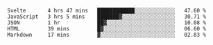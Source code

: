 <!--START_SECTION:waka-->
```text
Svelte       4 hrs 47 mins   ████████████░░░░░░░░░░░░░   47.60 % 
JavaScript   3 hrs 5 mins    ███████▓░░░░░░░░░░░░░░░░░   30.71 % 
JSON         1 hr            ██▓░░░░░░░░░░░░░░░░░░░░░░   10.08 % 
HTML         39 mins         █▓░░░░░░░░░░░░░░░░░░░░░░░   06.60 % 
Markdown     17 mins         ▓░░░░░░░░░░░░░░░░░░░░░░░░   02.83 % 
```
<!--END_SECTION:waka-->
